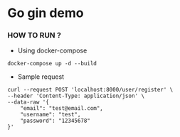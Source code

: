# Go gin demo
### HOW TO RUN ?
- Using docker-compose

```
docker-compose up -d --build
```
- Sample request
```
curl --request POST 'localhost:8000/user/register' \
--header 'Content-Type: application/json' \
--data-raw '{
    "email": "test@email.com",
    "username": "test",
    "password": "12345678"
}'
```